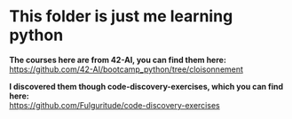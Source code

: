 # This folder is just me learning python

**The courses here are from 42-AI, you can find them here:**<br/>
https://github.com/42-AI/bootcamp_python/tree/cloisonnement

**I discovered them though code-discovery-exercises, which you can find here:**<br/>
https://github.com/Fulguritude/code-discovery-exercises
